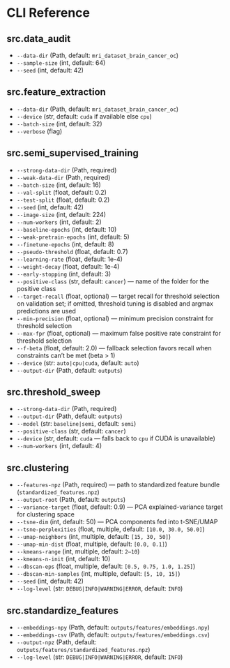 # CLI Reference

## src.data_audit
- `--data-dir` (Path, default: `mri_dataset_brain_cancer_oc`)
- `--sample-size` (int, default: 64)
- `--seed` (int, default: 42)

## src.feature_extraction
- `--data-dir` (Path, default: `mri_dataset_brain_cancer_oc`)
- `--device` (str, default: `cuda` if available else `cpu`)
- `--batch-size` (int, default: 32)
- `--verbose` (flag)

## src.semi_supervised_training
- `--strong-data-dir` (Path, required)
- `--weak-data-dir` (Path, required)
- `--batch-size` (int, default: 16)
- `--val-split` (float, default: 0.2)
- `--test-split` (float, default: 0.2)
- `--seed` (int, default: 42)
- `--image-size` (int, default: 224)
- `--num-workers` (int, default: 2)
- `--baseline-epochs` (int, default: 10)
- `--weak-pretrain-epochs` (int, default: 5)
- `--finetune-epochs` (int, default: 8)
- `--pseudo-threshold` (float, default: 0.7)
- `--learning-rate` (float, default: 1e-4)
- `--weight-decay` (float, default: 1e-4)
- `--early-stopping` (int, default: 3)
- `--positive-class` (str, default: `cancer`) — name of the folder for the positive class
- `--target-recall` (float, optional) — target recall for threshold selection on validation set; if omitted, threshold tuning is disabled and argmax predictions are used
- `--min-precision` (float, optional) — minimum precision constraint for threshold selection
- `--max-fpr` (float, optional) — maximum false positive rate constraint for threshold selection
- `--f-beta` (float, default: 2.0) — fallback selection favors recall when constraints can’t be met (beta > 1)
- `--device` (str: `auto|cpu|cuda`, default: `auto`)
- `--output-dir` (Path, default: `outputs`)

## src.threshold_sweep
- `--strong-data-dir` (Path, required)
- `--output-dir` (Path, default: `outputs`)
- `--model` (str: `baseline|semi`, default: `semi`)
- `--positive-class` (str, default: `cancer`)
- `--device` (str, default: `cuda` — falls back to `cpu` if CUDA is unavailable)
- `--num-workers` (int, default: 4)

## src.clustering
- `--features-npz` (Path, required) — path to standardized feature bundle (`standardized_features.npz`)
- `--output-root` (Path, default: `outputs`)
- `--variance-target` (float, default: 0.9) — PCA explained-variance target for clustering space
- `--tsne-dim` (int, default: 50) — PCA components fed into t-SNE/UMAP
- `--tsne-perplexities` (float, multiple, default: `[10.0, 30.0, 50.0]`)
- `--umap-neighbors` (int, multiple, default: `[15, 30, 50]`)
- `--umap-min-dist` (float, multiple, default: `[0.0, 0.1]`)
- `--kmeans-range` (int, multiple, default: `2–10`)
- `--kmeans-n-init` (int, default: 10)
- `--dbscan-eps` (float, multiple, default: `[0.5, 0.75, 1.0, 1.25]`)
- `--dbscan-min-samples` (int, multiple, default: `[5, 10, 15]`)
- `--seed` (int, default: 42)
- `--log-level` (str: `DEBUG|INFO|WARNING|ERROR`, default: `INFO`)

## src.standardize_features
- `--embeddings-npy` (Path, default: `outputs/features/embeddings.npy`)
- `--embeddings-csv` (Path, default: `outputs/features/embeddings.csv`)
- `--output-npz` (Path, default: `outputs/features/standardized_features.npz`)
- `--log-level` (str: `DEBUG|INFO|WARNING|ERROR`, default: `INFO`)
